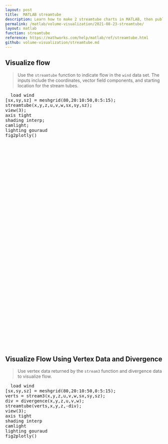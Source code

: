 ```yaml
---
layout: post
title:  MATLAB streamtube
description: Learn how to make 2 streamtube charts in MATLAB, then publish them to the Web with Plotly.
permalink: /matlab/volume-visualization/2021-08-23-streamtube/
layout: matlab
function: streamtube
reference: https://mathworks.com/help/matlab/ref/streamtube.html
github: volume-visualization/streamtube.md
---
```


<script src="http://afarkas.github.io/lazysizes/lazysizes.min.js" async></script>


## Visualize flow

> Use the `streamtube` function to indicate flow in the `wind` data set. The inputs include the coordinates, vector field components, and starting location for the stream tubes. 

<pre class="mcode">
  load wind
[sx,sy,sz] = meshgrid(80,20:10:50,0:5:15);
streamtube(x,y,z,u,v,w,sx,sy,sz);
view(3);
axis tight
shading interp;
camlight; 
lighting gouraud
fig2plotly()
</pre>


<iframe frameborder="0"
	  class="lazyload"
    allowfullscreen=""
    width="800"
    height="650"
    data-src="//https://chart-studio.plotly.com/~danton267/971.embed">
</iframe>



<!--------------------- EXAMPLE BREAK ------------------------->

## Visualize Flow Using Vertex Data and Divergence

> Use vertex data returned by the `stream3` function and divergence data to visualize flow.

<pre class="mcode">
  load wind
[sx,sy,sz] = meshgrid(80,20:10:50,0:5:15);
verts = stream3(x,y,z,u,v,w,sx,sy,sz);
div = divergence(x,y,z,u,v,w);
streamtube(verts,x,y,z,-div);
view(3);
axis tight
shading interp
camlight 
lighting gouraud
fig2plotly()
</pre>


<iframe frameborder="0"
	  class="lazyload"
    allowfullscreen=""
    width="800"
    height="650"
    data-src="//https://chart-studio.plotly.com/~danton267/973.embed">
</iframe>



<!--------------------- EXAMPLE BREAK ------------------------->

